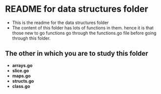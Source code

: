 # README for data structures folder

- This is the readme for the data structures folder
- The content of this folder has lots of functions in them. hence it is that those new to go functions go through the functions.go file before going through this folder.

## The other in which you are to study this folder
- **arrays.go**
- **slice.go**
- **maps.go**
- **structs.go**
- **class.go**